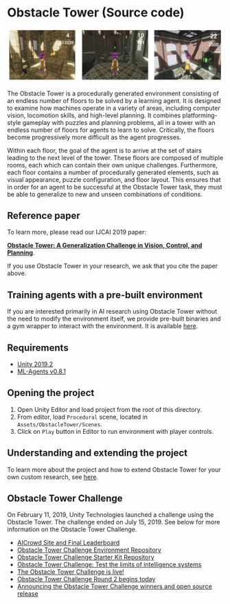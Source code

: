 # Obstacle Tower (Source code) 

![alt text](banner.png "Obstacle Tower")

The Obstacle Tower is a procedurally generated environment consisting of an endless number of floors to be solved by a learning agent. It is designed to examine how machines operate in a variety of areas, including computer vision, locomotion skills, and high-level planning. It combines platforming-style gameplay with puzzles and planning problems, all in a tower with an endless number of floors for agents to learn to solve. Critically, the floors become progressively more difficult as the agent progresses.

Within each floor, the goal of the agent is to arrive at the set of stairs leading to the next level of the tower. These floors are composed of multiple rooms, each which can contain their own unique challenges. Furthermore, each floor contains a number of procedurally generated elements, such as visual appearance, puzzle configuration, and floor layout. This ensures that in order for an agent to be successful at the Obstacle Tower task, they must be able to generalize to new and unseen combinations of conditions.

## Reference paper

To learn more, please read our IJCAI 2019 paper:

[**Obstacle Tower: A Generalization Challenge in Vision, Control, and Planning**](https://arxiv.org/abs/1902.01378).

If you use Obstacle Tower in your research, we ask that you cite the paper above.

## Training agents with a pre-built environment

If you are interested primarily in AI research using Obstacle Tower without the need to modify the environment itself, we provide pre-built binaries and a gym wrapper to interact with the environment. It is available [here](https://github.com/Unity-Technologies/obstacle-tower-env).

## Requirements

* [Unity 2019.2](https://unity3d.com/get-unity/download)
* [ML-Agents v0.8.1](https://github.com/Unity-Technologies/ml-agents/)

## Opening the project

1. Open Unity Editor and load project from the root of this directory.
2. From editor, load `Procedural` scene, located in `Assets/ObstacleTower/Scenes`.
3. Click on `Play` button in Editor to run environment with player controls.

## Understanding and extending the project

To learn more about the project and how to extend Obstacle Tower for your own custom research, see [here](extending.md).

## Obstacle Tower Challenge

On February 11, 2019, Unity Technologies launched a challenge using the Obstacle Tower. The challenge ended on July 15, 2019. See below for more information on the Obstacle Tower Challenge.

* [AICrowd Site and Final Leaderboard](https://www.aicrowd.com/challenges/unity-obstacle-tower-challenge)
* [Obstacle Tower Challenge Environment Repository](https://github.com/Unity-Technologies/obstacle-tower-env)
* [Obstacle Tower Challenge Starter Kit Repository](https://github.com/Unity-Technologies/obstacle-tower-challenge)
* [Obstacle Tower Challenge: Test the limits of intelligence systems](https://blogs.unity3d.com/2019/01/28/obstacle-tower-challenge-test-the-limits-of-intelligence-systems/)
* [The Obstacle Tower Challenge is live!](https://blogs.unity3d.com/2019/02/18/the-obstacle-tower-challenge-is-live/)
* [Obstacle Tower Challenge Round 2 begins today](https://blogs.unity3d.com/2019/05/15/obstacle-tower-challenge-round-2-begins-today/)
* [Announcing the Obstacle Tower Challenge winners and open source release](https://blogs.unity3d.com/2019/08/07/announcing-the-obstacle-tower-challenge-winners-and-open-source-release)
